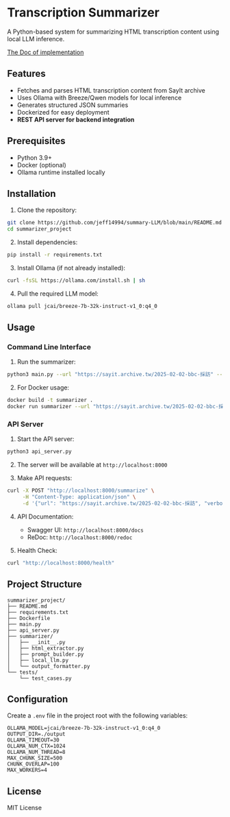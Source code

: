 # Transcription Summarizer

A Python-based system for summarizing HTML transcription content using local LLM inference.

[The Doc of implementation](https://hackmd.io/@jeff14994/rk3MDi3Cye)

## Features

- Fetches and parses HTML transcription content from SayIt archive
- Uses Ollama with Breeze/Qwen models for local inference
- Generates structured JSON summaries
- Dockerized for easy deployment
- **REST API server for backend integration**

## Prerequisites

- Python 3.9+
- Docker (optional)
- Ollama runtime installed locally

## Installation

1. Clone the repository:
```bash
git clone https://github.com/jeff14994/summary-LLM/blob/main/README.md
cd summarizer_project
```

2. Install dependencies:
```bash
pip install -r requirements.txt
```

3. Install Ollama (if not already installed):
```bash
curl -fsSL https://ollama.com/install.sh | sh
```

4. Pull the required LLM model:
```bash
ollama pull jcai/breeze-7b-32k-instruct-v1_0:q4_0
```

## Usage

### Command Line Interface

1. Run the summarizer:
```bash
python3 main.py --url "https://sayit.archive.tw/2025-02-02-bbc-採訪" --verbose
```

2. For Docker usage:
```bash
docker build -t summarizer .
docker run summarizer --url "https://sayit.archive.tw/2025-02-02-bbc-採訪"
```

### API Server

1. Start the API server:
```bash
python3 api_server.py
```

2. The server will be available at `http://localhost:8000`

3. Make API requests:
```bash
curl -X POST "http://localhost:8000/summarize" \
     -H "Content-Type: application/json" \
     -d '{"url": "https://sayit.archive.tw/2025-02-02-bbc-採訪", "verbose": true}'
```

4. API Documentation:
   - Swagger UI: `http://localhost:8000/docs`
   - ReDoc: `http://localhost:8000/redoc`

5. Health Check:
```bash
curl "http://localhost:8000/health"
```

## Project Structure

```
summarizer_project/
├── README.md
├── requirements.txt
├── Dockerfile
├── main.py
├── api_server.py
├── summarizer/
│   ├── __init__.py
│   ├── html_extractor.py
│   ├── prompt_builder.py
│   ├── local_llm.py
│   └── output_formatter.py
└── tests/
    └── test_cases.py
```

## Configuration

Create a `.env` file in the project root with the following variables:
```
OLLAMA_MODEL=jcai/breeze-7b-32k-instruct-v1_0:q4_0
OUTPUT_DIR=./output
OLLAMA_TIMEOUT=30
OLLAMA_NUM_CTX=1024
OLLAMA_NUM_THREAD=8
MAX_CHUNK_SIZE=500
CHUNK_OVERLAP=100
MAX_WORKERS=4
```

## License

MIT License 
